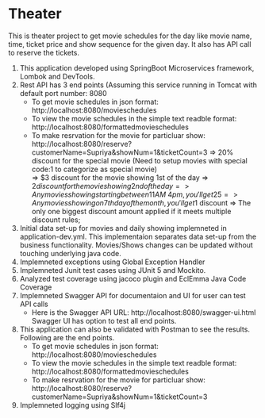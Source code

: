 # Theater
This is theater project to get movie schedules for the day like movie name, time, ticket price and show sequence for the given day. It also has API call to reserve the tickets.

1. This application developed using SpringBoot Microservices framework, Lombok and DevTools.
2. Rest API has 3 end points (Assuming this service running in Tomcat with default port number: 8080
   * To get movie schedules in json format: http://localhost:8080/movieschedules
   * To view the movie schedules in the simple text readble format: http://localhost:8080/formattedmovieschedules
   * To make resrvation for the movie for particluar show: http://localhost:8080/reserve?customerName=Supriya&showNum=1&ticketCount=3
      => 20% discount for the special movie (Need to setup movies with special code:1 to categorize as special movie)    
      =>  $3 discount for the movie showing 1st of the day
      => $2 discount for the movie showing 2nd of the day
      => Any movies showing starting between 11AM ~ 4pm, you'll get 25% discount
      => Any movies showing on 7th day of the month, you'll get 1$ discount
      => The only one biggest discount amount applied if it meets multiple discount rules;
3. Initial data set-up for movies and daily showing implemneted in application-dev.yml. This implementaion separates data set-up from the business functionality. Movies/Shows changes can be updated without touching underlying java code.
4. Implemneted exceptions using Global Exception Handler
5. Implemneted Junit test cases using JUnit 5 and Mockito. 
6. Analyzed test coverage using jacoco plugin and EclEmma Java Code Coverage
7. Implemneted Swagger API for documentaion and UI for user can test API calls
   * Here is the Swagger API URL: http://localhost:8080/swagger-ui.html
   Swagger UI has option to test all end points.
8. This application can also be validated with Postman to see the results. Following are the end points.
   * To get movie schedules in json format: http://localhost:8080/movieschedules
   * To view the movie schedules in the simple text readble format: http://localhost:8080/formattedmovieschedules
   * To make resrvation for the movie for particluar show: http://localhost:8080/reserve?customerName=Supriya&showNum=1&ticketCount=3
9. Implemneted logging using Slf4j

